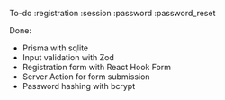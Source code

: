 To-do
:registration
:session
:password
:password_reset

Done:

- Prisma with sqlite
- Input validation with Zod
- Registration form with React Hook Form
- Server Action for form submission
- Password hashing with bcrypt
